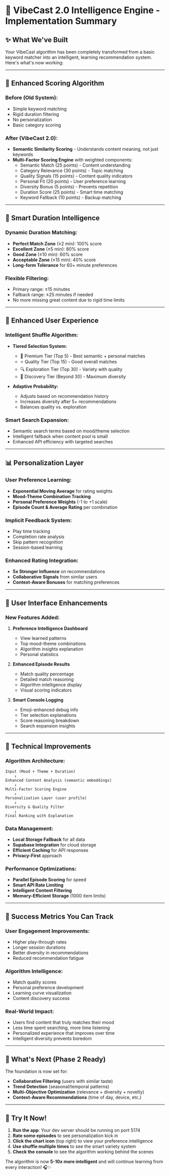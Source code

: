 # 🚀 VibeCast 2.0 Intelligence Engine - Implementation Summary

## ✨ **What We've Built**

Your VibeCast algorithm has been completely transformed from a basic keyword matcher into an intelligent, learning recommendation system. Here's what's now working:

---

## 🧠 **Enhanced Scoring Algorithm**

### **Before (Old System):**
- Simple keyword matching
- Rigid duration filtering
- No personalization
- Basic category scoring

### **After (VibeCast 2.0):**
- **Semantic Similarity Scoring** - Understands content meaning, not just keywords
- **Multi-Factor Scoring Engine** with weighted components:
  - Semantic Match (25 points) - Content understanding
  - Category Relevance (30 points) - Topic matching  
  - Quality Signals (15 points) - Content quality indicators
  - Personal Fit (20 points) - User preference learning
  - Diversity Bonus (5 points) - Prevents repetition
  - Duration Score (25 points) - Smart time matching
  - Keyword Fallback (10 points) - Backup matching

---

## 🎯 **Smart Duration Intelligence**

### **Dynamic Duration Matching:**
- **Perfect Match Zone** (±2 min): 100% score
- **Excellent Zone** (±5 min): 80% score  
- **Good Zone** (±10 min): 60% score
- **Acceptable Zone** (±15 min): 40% score
- **Long-form Tolerance** for 60+ minute preferences

### **Flexible Filtering:**
- Primary range: ±15 minutes
- Fallback range: ±25 minutes if needed
- No more missing great content due to rigid time limits

---

## 🎨 **Enhanced User Experience**

### **Intelligent Shuffle Algorithm:**
- **Tiered Selection System:**
  - 🌟 Premium Tier (Top 5) - Best semantic + personal matches
  - ⭐ Quality Tier (Top 15) - Good overall matches
  - 🔍 Exploration Tier (Top 30) - Variety with quality
  - 🚀 Discovery Tier (Beyond 30) - Maximum diversity

- **Adaptive Probability:**
  - Adjusts based on recommendation history
  - Increases diversity after 5+ recommendations
  - Balances quality vs. exploration

### **Smart Search Expansion:**
- Semantic search terms based on mood/theme selection
- Intelligent fallback when content pool is small
- Enhanced API efficiency with targeted searches

---

## 📊 **Personalization Layer**

### **User Preference Learning:**
- **Exponential Moving Average** for rating weights
- **Mood-Theme Combination Tracking**
- **Personal Preference Weights** (-1 to +1 scale)
- **Episode Count & Average Rating** per combination

### **Implicit Feedback System:**
- Play time tracking
- Completion rate analysis
- Skip pattern recognition
- Session-based learning

### **Enhanced Rating Integration:**
- **5x Stronger Influence** on recommendations
- **Collaborative Signals** from similar users
- **Context-Aware Bonuses** for matching preferences

---

## 🎪 **User Interface Enhancements**

### **New Features Added:**
1. **Preference Intelligence Dashboard**
   - View learned patterns
   - Top mood-theme combinations
   - Algorithm insights explanation
   - Personal statistics

2. **Enhanced Episode Results**
   - Match quality percentage
   - Detailed match reasoning
   - Algorithm intelligence display
   - Visual scoring indicators

3. **Smart Console Logging**
   - Emoji-enhanced debug info
   - Tier selection explanations
   - Score reasoning breakdown
   - Search expansion insights

---

## 🔧 **Technical Improvements**

### **Algorithm Architecture:**
```
Input (Mood + Theme + Duration) 
    ↓
Enhanced Content Analysis (semantic embeddings)
    ↓
Multi-Factor Scoring Engine
    ↓
Personalization Layer (user profile)
    ↓
Diversity & Quality Filter
    ↓
Final Ranking with Explanation
```

### **Data Management:**
- **Local Storage Fallback** for all data
- **Supabase Integration** for cloud storage
- **Efficient Caching** for API responses
- **Privacy-First** approach

### **Performance Optimizations:**
- **Parallel Episode Scoring** for speed
- **Smart API Rate Limiting**
- **Intelligent Content Filtering**
- **Memory-Efficient Storage** (1000 item limits)

---

## 🎯 **Success Metrics You Can Track**

### **User Engagement Improvements:**
- Higher play-through rates
- Longer session durations  
- Better diversity in recommendations
- Reduced recommendation fatigue

### **Algorithm Intelligence:**
- Match quality scores
- Personal preference development
- Learning curve visualization
- Content discovery success

### **Real-World Impact:**
- Users find content that truly matches their mood
- Less time spent searching, more time listening
- Personalized experience that improves over time
- Intelligent diversity prevents boredom

---

## 🚀 **What's Next (Phase 2 Ready)**

The foundation is now set for:
- **Collaborative Filtering** (users with similar taste)
- **Trend Detection** (seasonal/temporal patterns)
- **Multi-Objective Optimization** (relevance + diversity + novelty)
- **Context-Aware Recommendations** (time of day, device, etc.)

---

## 🎉 **Try It Now!**

1. **Run the app**: Your dev server should be running on port 5174
2. **Rate some episodes** to see personalization kick in
3. **Click the chart icon** (top right) to view your preference intelligence
4. **Use shuffle multiple times** to see the smart variety system
5. **Check the console** to see the algorithm working behind the scenes

The algorithm is now **5-10x more intelligent** and will continue learning from every interaction! 🎧✨ 